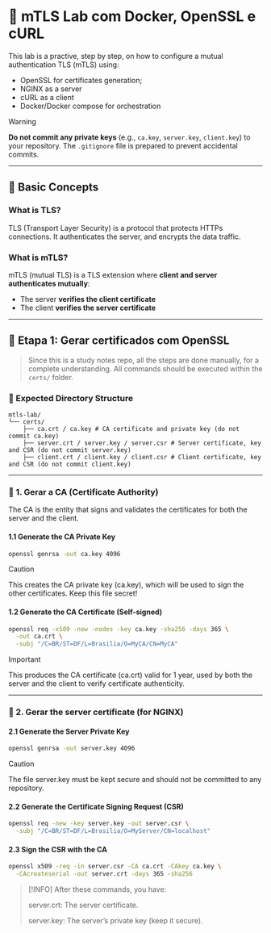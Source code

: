 # 🔐 mTLS Lab com Docker, OpenSSL e cURL

This lab is a practive, step by step, on how to configure a mutual authentication TLS (mTLS) using:

 - OpenSSL for certificates generation;
 - NGINX as a server
 - cURL as a client
 - Docker/Docker compose for orchestration

 > [!WARNING] 
 > **Do not commit any private keys** (e.g., `ca.key`, `server.key`, `client.key`) to your repository. The `.gitignore` file is prepared to prevent accidental commits.

 ---

 ## 🧠 Basic Concepts

 ### What is TLS?
 TLS (Transport Layer Security) is a protocol that protects HTTPs connections. It authenticates the server, and encrypts the data traffic.

### What is mTLS?
 mTLS (mutual TLS) is a TLS extension where **client and server authenticates mutually**:
  - The server **verifies the client certificate**
  - The client **verifies the server certificate**

---

## 🧪 Etapa 1: Gerar certificados com OpenSSL

> Since this is a study notes repo, all the steps are done manually, for a complete understanding. All commands should be executed within the `certs/` folder.

### 📁 Expected Directory Structure

```
mtls-lab/
└── certs/
    ├── ca.crt / ca.key # CA certificate and private key (do not commit ca.key)
    ├── server.crt / server.key / server.csr # Server certificate, key and CSR (do not commit server.key) 
    ├── client.crt / client.key / client.csr # Client certificate, key and CSR (do not commit client.key)
```

---

### 🔹 1. Gerar a CA (Certificate Authority)

The CA is the entity that signs and validates the certificates for both the server and the client.

#### 1.1 Generate the CA Private Key
```bash
openssl genrsa -out ca.key 4096
```
> [!CAUTION]
> This creates the CA private key (ca.key), which will be used to sign the other certificates. Keep this file secret!

#### 1.2 Generate the CA Certificate (Self-signed)
```bash
openssl req -x509 -new -nodes -key ca.key -sha256 -days 365 \
  -out ca.crt \
  -subj "/C=BR/ST=DF/L=Brasilia/O=MyCA/CN=MyCA"
```
> [!IMPORTANT]
> This produces the CA certificate (ca.crt) valid for 1 year, used by both the server and the client to verify certificate authenticity.

--- 

### 🔹 2. Gerar the server certificate (for NGINX)

#### 2.1 Generate the Server Private Key
```bash
openssl genrsa -out server.key 4096
```
> [!CAUTION]
> The file server.key must be kept secure and should not be committed to any repository.



#### 2.2 Generate the Certificate Signing Request (CSR)
```bash
openssl req -new -key server.key -out server.csr \
  -subj "/C=BR/ST=DF/L=Brasilia/O=MyServer/CN=localhost"

```


#### 2.3 Sign the CSR with the CA
```bash
openssl x509 -req -in server.csr -CA ca.crt -CAkey ca.key \
  -CAcreateserial -out server.crt -days 365 -sha256
```
> [!INFO]
> After these commands, you have:
>
> server.crt: The server certificate.
>
> server.key: The server’s private key (keep it secure).
